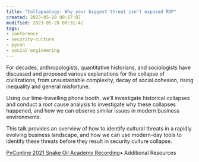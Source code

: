 ```yaml
---
title: "Collapsology: Why your biggest threat isn’t exposed RDP"
created: 2023-05-28 00:17:07
modified: 2023-05-28 00:31:42
tags:
- conference
- security-culture
- pycon
- social-engineering
---
```


For decades, anthropologists, quantitative historians, and sociologists have discussed and proposed various explanations for the collapse of civilizations, from unsustainable complexity, decay of social cohesion, rising inequality and general misfortune.  
  
Using our time-travelling phone booth, we’ll investigate historical collapses and conduct a root cause analysis to investigate why these collapses happened, and how we can observe similar issues in modern business environments.  
  
This talk provides an overview of how to identify cultural threats in a rapidly evolving business landscape, and how we can use modern-day tools to identify these threats before they result in security culture collapse.  
  
[PyConline 2021 Snake Oil Academy Recording](https://www.youtube.com/watch?v=iP1EPNQ0CjY)• Additional Resources